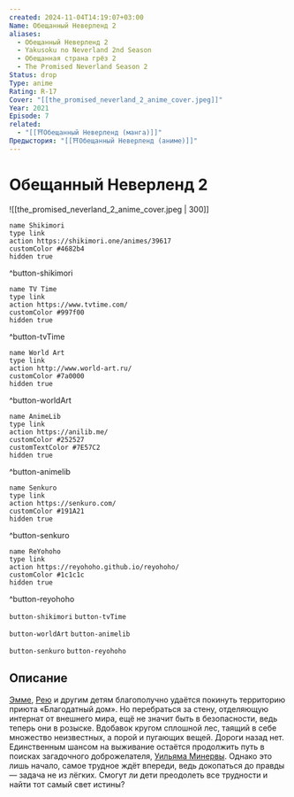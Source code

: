 ```yaml
---
created: 2024-11-04T14:19:07+03:00
Name: Обещанный Неверленд 2
aliases:
  - Обещанный Неверленд 2
  - Yakusoku no Neverland 2nd Season
  - Обещанная страна грёз 2
  - The Promised Neverland Season 2
Status: drop
Type: anime
Rating: R-17
Cover: "[[the_promised_neverland_2_anime_cover.jpeg]]"
Year: 2021
Episode: 7
related:
  - "[[⛩️Обещанный Неверленд (манга)]]"
Предыстория: "[[⛩️Обещанный Неверленд (аниме)]]"
---
```


# Обещанный Неверленд 2

![[the_promised_neverland_2_anime_cover.jpeg | 300]]

```button
name Shikimori
type link
action https://shikimori.one/animes/39617
customColor #4682b4
hidden true
```
^button-shikimori

```button
name TV Time
type link
action https://www.tvtime.com/
customColor #997f00
hidden true
```
^button-tvTime

```button
name World Art
type link
action http://www.world-art.ru/
customColor #7a0000
hidden true
```
^button-worldArt

```button
name AnimeLib
type link
action https://anilib.me/
customColor #252527
customTextColor #7E57C2
hidden true
```
^button-animelib

```button
name Senkuro
type link
action https://senkuro.com/
customColor #191A21
hidden true
```
^button-senkuro

```button
name ReYohoho
type link
action https://reyohoho.github.io/reyohoho/
customColor #1c1c1c
hidden true
```
^button-reyohoho

`button-shikimori` `button-tvTime`

`button-worldArt` `button-animelib`

`button-senkuro` `button-reyohoho`

## Описание

[Эмме](https://shikimori.one/characters/144337-emma), [Рею](https://shikimori.one/characters/144919-ray) и другим детям благополучно удаётся покинуть территорию приюта «Благодатный дом». Но перебраться за стену, отделяющую интернат от внешнего мира, ещё не значит быть в безопасности, ведь теперь они в розыске. Вдобавок кругом сплошной лес, таящий в себе множество неизвестных, а порой и пугающих вещей. Дороги назад нет. Единственным шансом на выживание остаётся продолжить путь в поисках загадочного доброжелателя, [Уильяма Минервы](https://shikimori.one/characters/152768-william-minerva). Однако это лишь начало, самое трудное ждёт впереди, ведь докопаться до правды — задача не из лёгких. Смогут ли дети преодолеть все трудности и найти тот самый свет истины?
